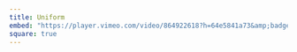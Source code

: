 ```yaml
---
title: Uniform
embed: "https://player.vimeo.com/video/864922618?h=64e5841a73&amp;badge=0&amp;autopause=0&amp;player_id=0&amp;app_id=58479"
square: true
---
```

